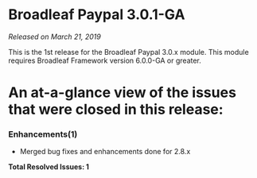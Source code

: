 # Broadleaf Paypal 3.0.1-GA

_Released on March 21, 2019_

This is the 1st release for the Broadleaf Paypal 3.0.x module.  This module requires Broadleaf Framework version 6.0.0-GA or greater.

# An at-a-glance view of the issues that were closed in this release:

### Enhancements(1)
- Merged bug fixes and enhancements done for 2.8.x


**Total Resolved Issues: 1**

